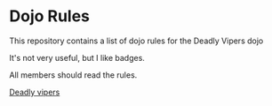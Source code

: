 Dojo Rules
==========

This repository contains a list of dojo rules for the Deadly Vipers dojo

It's not very useful, but I like badges.

All members should read the rules.

[Deadly vipers](https://github.com/deadlyvipers)

